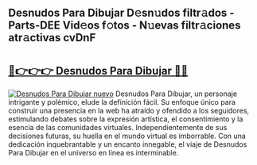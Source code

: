 ## Desnudos Para Dibujar D𝚎sn𝚞dos filtr𝚊dos - Parts-DEE Vid𝚎os f𝚘tos - N𝚞evas filtr𝚊ciones atr𝚊ctivas cvDnF

# <h2><a href="http://mb41tk.tromn.icu/?c=Desnudos+Para+Dibujar">🔗👉👉👉 Desnudos Para Dibujar 🔗🔗</a></h2>

[![Desnudos Para Dibujar nuevo](https://i.imgur.com/pEAQMta.gif)](http://mb41tk.tromn.icu/?c=Desnudos+Para+Dibujar)
Desnudos Para Dibujar, un personaje intrigante y polémico, elude la definición fácil. Su enfoque único para construir una presencia en la web ha atraído y ofendido a los seguidores, estimulando debates sobre la expresión artística, el consentimiento y la esencia de las comunidades virtuales. Independientemente de sus decisiones futuras, su huella en el mundo virtual es imborrable. Con una dedicación inquebrantable y un encanto innegable, el viaje de Desnudos Para Dibujar en el universo en línea es interminable.
